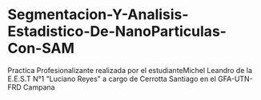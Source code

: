 # Segmentacion-Y-Analisis-Estadistico-De-NanoParticulas-Con-SAM
Practica Profesionalizante realizada por el estudianteMichel Leandro de la E.E.S.T N°1 "Luciano Reyes" a cargo de Cerrotta Santiago en el GFA-UTN-FRD Campana
